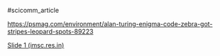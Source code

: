 #scicomm_article 

https://psmag.com/environment/alan-turing-enigma-code-zebra-got-stripes-leopard-spots-89223

[Slide 1 (imsc.res.in)](https://www.imsc.res.in/~sitabhra/teaching/sb17/Presentation_24.pdf)
